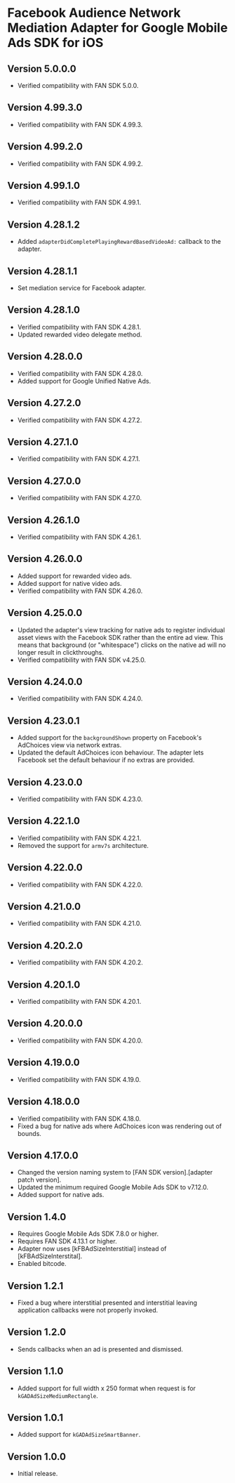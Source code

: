 # Facebook Audience Network Mediation Adapter for Google Mobile Ads SDK for iOS

## Version 5.0.0.0
- Verified compatibility with FAN SDK 5.0.0.

## Version 4.99.3.0
- Verified compatibility with FAN SDK 4.99.3.

## Version 4.99.2.0
- Verified compatibility with FAN SDK 4.99.2.

## Version 4.99.1.0
- Verified compatibility with FAN SDK 4.99.1.

## Version 4.28.1.2
- Added `adapterDidCompletePlayingRewardBasedVideoAd:` callback to the adapter.

## Version 4.28.1.1
- Set mediation service for Facebook adapter.

## Version 4.28.1.0
- Verified compatibility with FAN SDK 4.28.1.
- Updated rewarded video delegate method.

## Version 4.28.0.0
- Verified compatibility with FAN SDK 4.28.0.
- Added support for Google Unified Native Ads.

## Version 4.27.2.0
- Verified compatibility with FAN SDK 4.27.2.

## Version 4.27.1.0
- Verified compatibility with FAN SDK 4.27.1.

## Version 4.27.0.0
- Verified compatibility with FAN SDK 4.27.0.

## Version 4.26.1.0
- Verified compatibility with FAN SDK 4.26.1.

## Version 4.26.0.0
- Added support for rewarded video ads.
- Added support for native video ads.
- Verified compatibility with FAN SDK 4.26.0.

## Version 4.25.0.0
- Updated the adapter's view tracking for native ads to register individual
  asset views with the Facebook SDK rather than the entire ad view. This means
  that background (or "whitespace") clicks on the native ad will no longer
  result in clickthroughs.
- Verified compatibility with FAN SDK v4.25.0.

## Version 4.24.0.0
- Verified compatibility with FAN SDK 4.24.0.

## Version 4.23.0.1
- Added support for the `backgroundShown` property on Facebook's AdChoices view
  via network extras.
- Updated the default AdChoices icon behaviour. The adapter lets Facebook set
  the default behaviour if no extras are provided.

## Version 4.23.0.0
- Verified compatibility with FAN SDK 4.23.0.

## Version 4.22.1.0
- Verified compatibility with FAN SDK 4.22.1.
- Removed the support for `armv7s` architecture.

## Version 4.22.0.0
- Verified compatibility with FAN SDK 4.22.0.

## Version 4.21.0.0
- Verified compatibility with FAN SDK 4.21.0.

## Version 4.20.2.0
- Verified compatibility with FAN SDK 4.20.2.

## Version 4.20.1.0
- Verified compatibility with FAN SDK 4.20.1.

## Version 4.20.0.0
- Verified compatibility with FAN SDK 4.20.0.

## Version 4.19.0.0
- Verified compatibility with FAN SDK 4.19.0.

## Version 4.18.0.0
- Verified compatibility with FAN SDK 4.18.0.
- Fixed a bug for native ads where AdChoices icon was rendering out of bounds.

## Version 4.17.0.0
- Changed the version naming system to
  [FAN SDK version].[adapter patch version].
- Updated the minimum required Google Mobile Ads SDK to v7.12.0.
- Added support for native ads.

## Version 1.4.0
- Requires Google Mobile Ads SDK 7.8.0 or higher.
- Requires FAN SDK 4.13.1 or higher.
- Adapter now uses [kFBAdSizeInterstitial] instead of [kFBAdSizeInterstital].
- Enabled bitcode.

## Version 1.2.1
- Fixed a bug where interstitial presented and interstitial leaving application
  callbacks were not properly invoked.

## Version 1.2.0
- Sends callbacks when an ad is presented and dismissed.

## Version 1.1.0
- Added support for full width x 250 format when request is
  for `kGADAdSizeMediumRectangle`.

## Version 1.0.1
- Added support for `kGADAdSizeSmartBanner`.

## Version 1.0.0
- Initial release.
